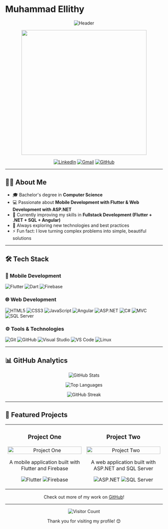 # Muhammad Ellithy

<div align="center">
  
  ![Header](https://capsule-render.vercel.app/api?type=waving&color=gradient&height=200&section=header&text=Muhammad%20Ellithy&fontSize=50&fontAlignY=35&animation=fadeIn&desc=Software%20Developer%20|%20Flutter%20&%20.NET%20Enthusiast&descAlignY=55)
  
  <img src="https://media.giphy.com/media/qgQUggAC3Pfv687qPC/giphy.gif" width="400"/>
  
  [![LinkedIn](https://img.shields.io/badge/-LinkedIn-0A66C2?style=for-the-badge&logo=linkedin&logoColor=white)](https://www.linkedin.com/in/muhammad-ellithy-088101251)
  [![Gmail](https://img.shields.io/badge/-Gmail-D14836?style=for-the-badge&logo=gmail&logoColor=white)](mailto:midoelethey@gmail.com)
  [![GitHub](https://img.shields.io/badge/-GitHub-181717?style=for-the-badge&logo=github&logoColor=white)](https://github.com/Ellithyy)
  
</div>

---

## 👨‍💻 About Me

- 🎓 Bachelor's degree in **Computer Science**
- 💻 Passionate about **Mobile Development with Flutter & Web Development with ASP.NET**
- 🌱 Currently improving my skills in **Fullstack Development (Flutter + .NET + SQL + Angular)**
- 🚀 Always exploring new technologies and best practices
- ⚡ Fun fact: I love turning complex problems into simple, beautiful solutions

---

## 🛠️ Tech Stack

### 📱 Mobile Development
![Flutter](https://img.shields.io/badge/-Flutter-02569B?style=flat-square&logo=flutter&logoColor=white)
![Dart](https://img.shields.io/badge/-Dart-0175C2?style=flat-square&logo=dart&logoColor=white)
![Firebase](https://img.shields.io/badge/-Firebase-FFCA28?style=flat-square&logo=firebase&logoColor=black)

### 🌐 Web Development
![HTML5](https://img.shields.io/badge/-HTML5-E34F26?style=flat-square&logo=html5&logoColor=white)
![CSS3](https://img.shields.io/badge/-CSS3-1572B6?style=flat-square&logo=css3&logoColor=white)
![JavaScript](https://img.shields.io/badge/-JavaScript-F7DF1E?style=flat-square&logo=javascript&logoColor=black)
![Angular](https://img.shields.io/badge/-Angular-DD0031?style=flat-square&logo=angular&logoColor=white)
![ASP.NET](https://img.shields.io/badge/-ASP.NET-512BD4?style=flat-square&logo=dotnet&logoColor=white)
![C#](https://img.shields.io/badge/-C%23-239120?style=flat-square&logo=c-sharp&logoColor=white)
![MVC](https://img.shields.io/badge/-MVC-512BD4?style=flat-square&logo=dotnet&logoColor=white)
![SQL Server](https://img.shields.io/badge/-SQL%20Server-CC2927?style=flat-square&logo=microsoftsqlserver&logoColor=white)

### ⚙️ Tools & Technologies
![Git](https://img.shields.io/badge/-Git-F05032?style=flat-square&logo=git&logoColor=white)
![GitHub](https://img.shields.io/badge/-GitHub-181717?style=flat-square&logo=github&logoColor=white)
![Visual Studio](https://img.shields.io/badge/-Visual%20Studio-5C2D91?style=flat-square&logo=visual-studio&logoColor=white)
![VS Code](https://img.shields.io/badge/-VS%20Code-0078D4?style=flat-square&logo=visual-studio-code&logoColor=white)
![Linux](https://img.shields.io/badge/-Linux-FCC624?style=flat-square&logo=linux&logoColor=black)

---

## 📊 GitHub Analytics

<div align="center">
  
  ![GitHub Stats](https://github-readme-stats.vercel.app/api?username=Ellithyy&show_icons=true&theme=tokyonight&hide_title=true&hide=prs,issues&count_private=true)
  
  ![Top Languages](https://github-readme-stats.vercel.app/api/top-langs/?username=Ellithyy&layout=compact&theme=tokyonight&hide_title=true)
  
  ![GitHub Streak](https://github-readme-streak-stats.herokuapp.com/?user=Ellithyy&theme=tokyonight&hide_border=true&background=0D1117)
  
</div>

---

## 🎯 Featured Projects

<div align="center">
  
  <!-- Replace with your actual project links and descriptions -->
  <table>
    <tr>
      <td width="50%">
        <h3 align="center">Project One</h3>
        <div align="center">
          <a href="#">
            <img src="https://via.placeholder.com/350x200/02569B/FFFFFF?text=Flutter+Project" alt="Project One" width="100%"/>
          </a>
          <p>A mobile application built with Flutter and Firebase</p>
          <p>
            <img src="https://img.shields.io/badge/Flutter-02569B?style=flat-square&logo=flutter&logoColor=white" alt="Flutter">
            <img src="https://img.shields.io/badge/Firebase-FFCA28?style=flat-square&logo=firebase&logoColor=black" alt="Firebase">
          </p>
        </div>
      </td>
      <td width="50%">
        <h3 align="center">Project Two</h3>
        <div align="center">
          <a href="#">
            <img src="https://via.placeholder.com/350x200/512BD4/FFFFFF?text=.NET+Project" alt="Project Two" width="100%"/>
          </a>
          <p>A web application built with ASP.NET and SQL Server</p>
          <p>
            <img src="https://img.shields.io/badge/ASP.NET-512BD4?style=flat-square&logo=dotnet&logoColor=white" alt="ASP.NET">
            <img src="https://img.shields.io/badge/SQL Server-CC2927?style=flat-square&logo=microsoftsqlserver&logoColor=white" alt="SQL Server">
          </p>
        </div>
      </td>
    </tr>
  </table>
  
  <p>Check out more of my work on <a href="https://github.com/Ellithyy?tab=repositories">GitHub</a>!</p>
  
</div>

---

<div align="center">
  
  <img src="https://visitor-badge.laobi.icu/badge?page_id=Ellithyy.Ellithyy" alt="Visitor Count"/>
  
  <p>Thank you for visiting my profile! 😊</p>
  
</div>
